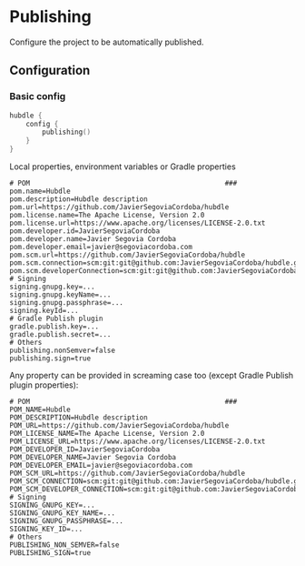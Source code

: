 # Publishing

Configure the project to be automatically published.

## Configuration

### Basic config

```kotlin
hubdle {
    config {
        publishing()
    }
}
```

Local properties, environment variables or Gradle properties

```properties
# POM                                                ###
pom.name=Hubdle
pom.description=Hubdle description
pom.url=https://github.com/JavierSegoviaCordoba/hubdle
pom.license.name=The Apache License, Version 2.0
pom.license.url=https://www.apache.org/licenses/LICENSE-2.0.txt
pom.developer.id=JavierSegoviaCordoba
pom.developer.name=Javier Segovia Cordoba
pom.developer.email=javier@segoviacordoba.com
pom.scm.url=https://github.com/JavierSegoviaCordoba/hubdle
pom.scm.connection=scm:git:git@github.com:JavierSegoviaCordoba/hubdle.git
pom.scm.developerConnection=scm:git:git@github.com:JavierSegoviaCordoba/hubdle.git
# Signing
signing.gnupg.key=...
signing.gnupg.keyName=...
signing.gnupg.passphrase=...
signing.keyId=...
# Gradle Publish plugin
gradle.publish.key=...
gradle.publish.secret=...
# Others
publishing.nonSemver=false
publishing.sign=true
```

Any property can be provided in screaming case too (except Gradle Publish plugin properties):

```properties
# POM                                                ###
POM_NAME=Hubdle
POM_DESCRIPTION=Hubdle description
POM_URL=https://github.com/JavierSegoviaCordoba/hubdle
POM_LICENSE_NAME=The Apache License, Version 2.0
POM_LICENSE_URL=https://www.apache.org/licenses/LICENSE-2.0.txt
POM_DEVELOPER_ID=JavierSegoviaCordoba
POM_DEVELOPER_NAME=Javier Segovia Cordoba
POM_DEVELOPER_EMAIL=javier@segoviacordoba.com
POM_SCM_URL=https://github.com/JavierSegoviaCordoba/hubdle
POM_SCM_CONNECTION=scm:git:git@github.com:JavierSegoviaCordoba/hubdle.git
POM_SCM_DEVELOPER_CONNECTION=scm:git:git@github.com:JavierSegoviaCordoba/hubdle.git
# Signing
SIGNING_GNUPG_KEY=...
SIGNING_GNUPG_KEY_NAME=...
SIGNING_GNUPG_PASSPHRASE=...
SIGNING_KEY_ID=...
# Others
PUBLISHING_NON_SEMVER=false
PUBLISHING_SIGN=true
```
